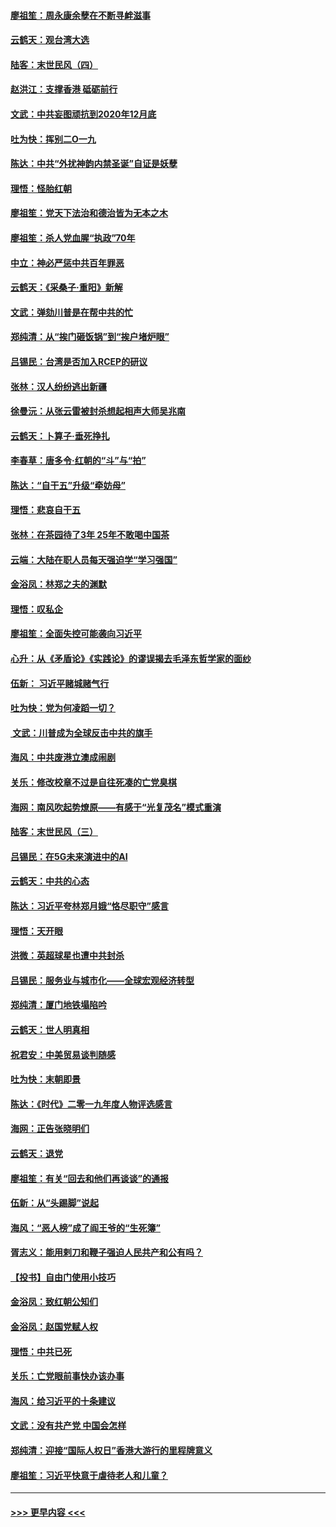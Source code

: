 #### [廖祖笙：周永康余孽在不断寻衅滋事](../pages/nsc993/n11751013.md?t=12281644) 
#### [云鹤天：观台湾大选](../pages/nsc993/n11751007.md?t=12281644) 
#### [陆客：末世民风（四）](../pages/nsc993/n11749203.md?t=12281644) 
#### [赵洪江：支撑香港 砥砺前行](../pages/nsc993/n11748482.md?t=12281644) 
#### [文武：中共妄图顽抗到2020年12月底](../pages/nsc993/n11748446.md?t=12281644) 
#### [吐为快：挥别二O一九](../pages/nsc993/n11748411.md?t=12281644) 
#### [陈达：中共“外扰神韵内禁圣诞”自证是妖孽](../pages/nsc993/n11748226.md?t=12281644) 
#### [理悟：怪胎红朝](../pages/nsc993/n11748206.md?t=12281644) 
#### [廖祖笙：党天下法治和德治皆为无本之木](../pages/nsc993/n11748135.md?t=12281644) 
#### [廖祖笙：杀人党血腥“执政”70年](../pages/nsc993/n11745144.md?t=12281644) 
#### [中立：神必严惩中共百年罪恶](../pages/nsc993/n11744970.md?t=12281644) 
#### [云鹤天：《采桑子‧重阳》新解](../pages/nsc993/n11744948.md?t=12281644) 
#### [文武：弹劾川普是在帮中共的忙](../pages/nsc993/n11744758.md?t=12281644) 
#### [郑纯清：从“挨门砸饭锅”到“挨户堵炉眼”](../pages/nsc993/n11744745.md?t=12281644) 
#### [吕锡民：台湾是否加入RCEP的研议](../pages/nsc993/n11744701.md?t=12281644) 
#### [张林：汉人纷纷逃出新疆](../pages/nsc993/n11743530.md?t=12281644) 
#### [徐曼沅：从张云雷被封杀想起相声大师吴兆南](../pages/nsc993/n11741816.md?t=12281644) 
#### [云鹤天：卜算子‧垂死挣扎](../pages/nsc993/n11739956.md?t=12281644) 
#### [李春草：唐多令‧红朝的“斗”与“拍”](../pages/nsc993/n11739830.md?t=12281644) 
#### [陈达：“自干五”升级“牵妨母”](../pages/nsc993/n11739724.md?t=12281644) 
#### [理悟：悲哀自干五](../pages/nsc993/n11739547.md?t=12281644) 
#### [张林：在茶园待了3年 25年不敢喝中国茶](../pages/nsc993/n11739240.md?t=12281644) 
#### [云端：大陆在职人员每天强迫学“学习强国”](../pages/nsc993/n11738735.md?t=12281644) 
#### [金浴凤：林郑之夫的渊默](../pages/nsc993/n11737735.md?t=12281644) 
#### [理悟：叹私企](../pages/nsc993/n11737715.md?t=12281644) 
#### [廖祖笙：全面失控可能袭向习近平](../pages/nsc993/n11737704.md?t=12281644) 
#### [心升：从《矛盾论》《实践论》的谬误揭去毛泽东哲学家的面纱](../pages/nsc993/n11736962.md?t=12281644) 
#### [伍新： 习近平赌城赌气行](../pages/nsc993/n11736929.md?t=12281644) 
#### [吐为快：党为何凌蹈一切？](../pages/nsc993/n11736915.md?t=12281644) 
#### [ 文武：川普成为全球反击中共的旗手](../pages/nsc993/n11736882.md?t=12281644) 
#### [海风：中共废港立澳成闹剧](../pages/nsc993/n11735857.md?t=12281644) 
#### [关乐：修改校章不过是自往死凑的亡党臭棋](../pages/nsc993/n11735097.md?t=12281644) 
#### [海网：南风吹起势燎原——有感于“光复茂名”模式重演](../pages/nsc993/n11732308.md?t=12281644) 
#### [陆客：末世民风（三）](../pages/nsc993/n11732211.md?t=12281644) 
#### [吕锡民：在5G未来演进中的AI](../pages/nsc993/n11730010.md?t=12281644) 
#### [云鹤天：中共的心态](../pages/nsc993/n11729906.md?t=12281644) 
#### [陈达：习近平夸林郑月娥“恪尽职守”感言](../pages/nsc993/n11729881.md?t=12281644) 
#### [理悟：天开眼](../pages/nsc993/n11729699.md?t=12281644) 
#### [洪微：英超球星也遭中共封杀](../pages/nsc993/n11727243.md?t=12281644) 
#### [吕锡民：服务业与城市化——全球宏观经济转型](../pages/nsc993/n11725845.md?t=12281644) 
#### [郑纯清：厦门地铁塌陷吟](../pages/nsc993/n11725813.md?t=12281644) 
#### [云鹤天：世人明真相](../pages/nsc993/n11725621.md?t=12281644) 
#### [祝君安：中美贸易谈判随感](../pages/nsc993/n11725609.md?t=12281644) 
#### [吐为快：末朝即景](../pages/nsc993/n11723365.md?t=12281644) 
#### [陈达：《时代》二零一九年度人物评选感言](../pages/nsc993/n11723337.md?t=12281644) 
#### [海网：正告张晓明们](../pages/nsc993/n11723228.md?t=12281644) 
#### [云鹤天：退党](../pages/nsc993/n11723056.md?t=12281644) 
#### [廖祖笙：有关“回去和他们再谈谈”的通报](../pages/nsc993/n11722442.md?t=12281644) 
#### [伍新：从“头踢脚”说起](../pages/nsc993/n11722429.md?t=12281644) 
#### [海风：“恶人榜”成了阎王爷的“生死簿”](../pages/nsc993/n11722272.md?t=12281644) 
#### [胥志义：能用剌刀和鞭子强迫人民共产和公有吗？](../pages/nsc993/n11720569.md?t=12281644) 
#### [【投书】自由门使用小技巧](../pages/nsc993/n11720180.md?t=12281644) 
#### [金浴凤：致红朝公知们](../pages/nsc993/n11720563.md?t=12281644) 
#### [金浴凤：赵国党赋人权](../pages/nsc993/n11720533.md?t=12281644) 
#### [理悟：中共已死](../pages/nsc993/n11720233.md?t=12281644) 
#### [关乐：亡党眼前事快办该办事](../pages/nsc993/n11719160.md?t=12281644) 
#### [海风：给习近平的十条建议](../pages/nsc993/n11717616.md?t=12281644) 
#### [文武：没有共产党 中国会怎样](../pages/nsc993/n11717584.md?t=12281644) 
#### [郑纯清：迎接“国际人权日”香港大游行的里程牌意义](../pages/nsc993/n11717417.md?t=12281644) 
#### [廖祖笙：习近平快意于虐待老人和儿童？](../pages/nsc993/n11715313.md?t=12281644) 

----
#### [ >>> 更早内容 <<< ](../indexes/nsc993-earlier.md)
